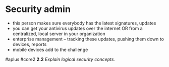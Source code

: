 # Security admin

- this person makes sure everybody has the latest signatures, updates
- you can get your antivirus updates over the internet OR from a centralized, local server in your organization
- enterprise management – tracking these updates, pushing them down to devices, reports
- mobile devices add to the challenge

#aplus #core2 **2.2** *Explain logical security concepts.* 
